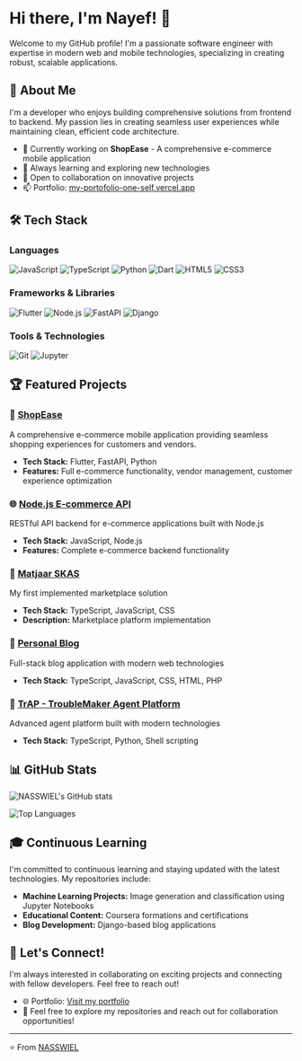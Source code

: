 # Hi there, I'm Nayef! 👋

Welcome to my GitHub profile! I'm a passionate software engineer with expertise in modern web and mobile technologies, specializing in creating robust, scalable applications.

## 🚀 About Me

I'm a developer who enjoys building comprehensive solutions from frontend to backend. My passion lies in creating seamless user experiences while maintaining clean, efficient code architecture.

- 🔭 Currently working on **ShopEase** - A comprehensive e-commerce mobile application
- 🌱 Always learning and exploring new technologies
- 💼 Open to collaboration on innovative projects
- 📫 Portfolio: [my-portofolio-one-self.vercel.app](https://my-portofolio-one-self.vercel.app)

## 🛠️ Tech Stack

### Languages
![JavaScript](https://img.shields.io/badge/-JavaScript-F7DF1E?style=flat-square&logo=javascript&logoColor=black)
![TypeScript](https://img.shields.io/badge/-TypeScript-3178C6?style=flat-square&logo=typescript&logoColor=white)
![Python](https://img.shields.io/badge/-Python-3776AB?style=flat-square&logo=python&logoColor=white)
![Dart](https://img.shields.io/badge/-Dart-0175C2?style=flat-square&logo=dart&logoColor=white)
![HTML5](https://img.shields.io/badge/-HTML5-E34F26?style=flat-square&logo=html5&logoColor=white)
![CSS3](https://img.shields.io/badge/-CSS3-1572B6?style=flat-square&logo=css3&logoColor=white)

### Frameworks & Libraries
![Flutter](https://img.shields.io/badge/-Flutter-02569B?style=flat-square&logo=flutter&logoColor=white)
![Node.js](https://img.shields.io/badge/-Node.js-339933?style=flat-square&logo=node.js&logoColor=white)
![FastAPI](https://img.shields.io/badge/-FastAPI-009688?style=flat-square&logo=fastapi&logoColor=white)
![Django](https://img.shields.io/badge/-Django-092E20?style=flat-square&logo=django&logoColor=white)

### Tools & Technologies
![Git](https://img.shields.io/badge/-Git-F05032?style=flat-square&logo=git&logoColor=white)
![Jupyter](https://img.shields.io/badge/-Jupyter-F37626?style=flat-square&logo=jupyter&logoColor=white)

## 🏆 Featured Projects

### 🛒 [ShopEase](https://github.com/NASSWIEL/ShopEase)
A comprehensive e-commerce mobile application providing seamless shopping experiences for customers and vendors.
- **Tech Stack:** Flutter, FastAPI, Python
- **Features:** Full e-commerce functionality, vendor management, customer experience optimization

### 🌐 [Node.js E-commerce API](https://github.com/NASSWIEL/nodejs-ecommerce-api)
RESTful API backend for e-commerce applications built with Node.js
- **Tech Stack:** JavaScript, Node.js
- **Features:** Complete e-commerce backend functionality

### 🏪 [Matjaar SKAS](https://github.com/NASSWIEL/matjaar-SKAS)
My first implemented marketplace solution
- **Tech Stack:** TypeScript, JavaScript, CSS
- **Description:** Marketplace platform implementation

### 📝 [Personal Blog](https://github.com/NASSWIEL/personal_blog)
Full-stack blog application with modern web technologies
- **Tech Stack:** TypeScript, JavaScript, CSS, HTML, PHP

### 🎯 [TrAP - TroubleMaker Agent Platform](https://github.com/NASSWIEL/TrAP--TroubleMaker-Agent-Platform)
Advanced agent platform built with modern technologies
- **Tech Stack:** TypeScript, Python, Shell scripting

## 📊 GitHub Stats

![NASSWIEL's GitHub stats](https://github-readme-stats.vercel.app/api?username=NASSWIEL&show_icons=true&theme=radical)

![Top Languages](https://github-readme-stats.vercel.app/api/top-langs/?username=NASSWIEL&layout=compact&theme=radical)

## 🎓 Continuous Learning

I'm committed to continuous learning and staying updated with the latest technologies. My repositories include:
- **Machine Learning Projects:** Image generation and classification using Jupyter Notebooks
- **Educational Content:** Coursera formations and certifications
- **Blog Development:** Django-based blog applications

## 🤝 Let's Connect!

I'm always interested in collaborating on exciting projects and connecting with fellow developers. Feel free to reach out!

- 🌐 Portfolio: [Visit my portfolio](https://my-portofolio-one-self.vercel.app)
- 📧 Feel free to explore my repositories and reach out for collaboration opportunities!

---

⭐️ From [NASSWIEL](https://github.com/NASSWIEL)
